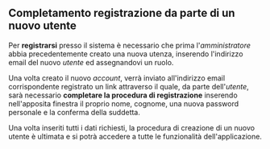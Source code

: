 ## Completamento registrazione da parte di un nuovo utente
Per **registrarsi** presso il sistema è necessario che prima l'*amministratore* abbia precedentemente creato una nuova utenza, inserendo l'indirizzo email del nuovo *utente* ed assegnandovi un ruolo.</br>

Una volta creato il nuovo *account*, verrà inviato all'indirizzo email corrispondente registrato un link attraverso il quale, da parte dell'*utente*, sarà necessario **completare la procedura di registrazione** inserendo nell'apposita finestra il proprio nome, cognome, una nuova password personale e la conferma della suddetta. </br>

Una volta inseriti tutti i dati richiesti, la procedura di creazione di un nuovo utente è ultimata e si potrà accedere a tutte le funzionalità dell'applicazione.
